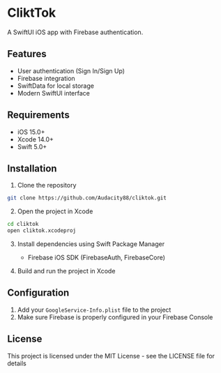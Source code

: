# CliktTok

A SwiftUI iOS app with Firebase authentication.

## Features

- User authentication (Sign In/Sign Up)
- Firebase integration
- SwiftData for local storage
- Modern SwiftUI interface

## Requirements

- iOS 15.0+
- Xcode 14.0+
- Swift 5.0+

## Installation

1. Clone the repository
```bash
git clone https://github.com/Audacity88/cliktok.git
```

2. Open the project in Xcode
```bash
cd cliktok
open cliktok.xcodeproj
```

3. Install dependencies using Swift Package Manager
   - Firebase iOS SDK (FirebaseAuth, FirebaseCore)

4. Build and run the project in Xcode

## Configuration

1. Add your `GoogleService-Info.plist` file to the project
2. Make sure Firebase is properly configured in your Firebase Console

## License

This project is licensed under the MIT License - see the LICENSE file for details 
